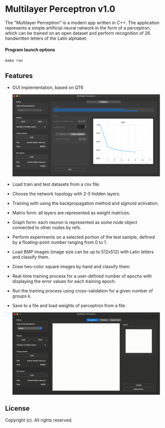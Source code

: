 # Multilayer Perceptron v1.0
The "Multilayer Perceptron" is a modern app written in C++. The application represents a simple artificial neural network in the form of a perceptron, which can be trained on an open dataset and perform recognition of 26 handwritten letters of the Latin alphabet.

#### Program launch options

```
make run
```

## Features
- GUI implementation, based on QT6

  ![MLP GUI Screenshot](./src/docs/images/GUI.png)

- Load train and test datasets from a csv file.
- Choose the network topology with 2-5 hidden layers.
- Training with using the backpropagation method and sigmoid activation.
- Matrix form: all layers are represented as weight matrices.
- Graph form: each neuron is represented as some node object connected to other nodes by refs.
- Perform experiments on a selected portion of the test sample, defined by a floating-point number ranging from 0 to 1.
- Load BMP images (image size can be up to 512x512) with Latin letters and classify them.
- Draw two-color square images by hand and classify them.
- Real-time training process for a user-defined number of epochs with displaying the error values for each training epoch.
- Run the training process using cross-validation for a given number of groups k.
- Save to a file and load weights of perceptron from a file.

  ![MLP Recognition Screecast](./src/docs/images/Recognition.gif)

## License
Copyright (c). All rights reserved.
